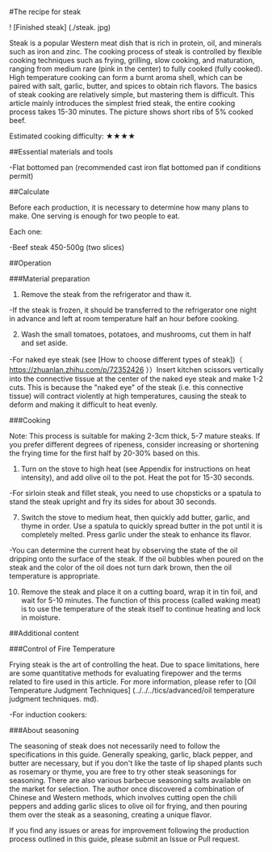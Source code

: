 #The recipe for steak

! [Finished steak] (./steak. jpg)

Steak is a popular Western meat dish that is rich in protein, oil, and minerals such as iron and zinc. The cooking process of steak is controlled by flexible cooking techniques such as frying, grilling, slow cooking, and maturation, ranging from medium rare (pink in the center) to fully cooked (fully cooked). High temperature cooking can form a burnt aroma shell, which can be paired with salt, garlic, butter, and spices to obtain rich flavors. The basics of steak cooking are relatively simple, but mastering them is difficult. This article mainly introduces the simplest fried steak, the entire cooking process takes 15-30 minutes. The picture shows short ribs of 5% cooked beef.

Estimated cooking difficulty: ★★★★

##Essential materials and tools

-Flat bottomed pan (recommended cast iron flat bottomed pan if conditions permit)

##Calculate

Before each production, it is necessary to determine how many plans to make. One serving is enough for two people to eat.

Each one:

-Beef steak 450-500g (two slices)

##Operation

###Material preparation

1. Remove the steak from the refrigerator and thaw it.

-If the steak is frozen, it should be transferred to the refrigerator one night in advance and left at room temperature half an hour before cooking.

2. Wash the small tomatoes, potatoes, and mushrooms, cut them in half and set aside.

-For naked eye steak (see [How to choose different types of steak])（ https://zhuanlan.zhihu.com/p/72352426 ））Insert kitchen scissors vertically into the connective tissue at the center of the naked eye steak and make 1-2 cuts. This is because the "naked eye" of the steak (i.e. this connective tissue) will contract violently at high temperatures, causing the steak to deform and making it difficult to heat evenly.

###Cooking

Note: This process is suitable for making 2-3cm thick, 5-7 mature steaks. If you prefer different degrees of ripeness, consider increasing or shortening the frying time for the first half by 20-30% based on this.

1. Turn on the stove to high heat (see Appendix for instructions on heat intensity), and add olive oil to the pot. Heat the pot for 15-30 seconds.

-For sirloin steak and fillet steak, you need to use chopsticks or a spatula to stand the steak upright and fry its sides for about 30 seconds.

7. Switch the stove to medium heat, then quickly add butter, garlic, and thyme in order. Use a spatula to quickly spread butter in the pot until it is completely melted. Press garlic under the steak to enhance its flavor.

-You can determine the current heat by observing the state of the oil dripping onto the surface of the steak. If the oil bubbles when poured on the steak and the color of the oil does not turn dark brown, then the oil temperature is appropriate.

10. Remove the steak and place it on a cutting board, wrap it in tin foil, and wait for 5-10 minutes. The function of this process (called waking meat) is to use the temperature of the steak itself to continue heating and lock in moisture.

##Additional content

###Control of Fire Temperature

Frying steak is the art of controlling the heat. Due to space limitations, here are some quantitative methods for evaluating firepower and the terms related to fire used in this article. For more information, please refer to [Oil Temperature Judgment Techniques] (../../../tics/advanced/oil temperature judgment techniques. md).

-For induction cookers:

###About seasoning

The seasoning of steak does not necessarily need to follow the specifications in this guide. Generally speaking, garlic, black pepper, and butter are necessary, but if you don't like the taste of lip shaped plants such as rosemary or thyme, you are free to try other steak seasonings for seasoning. There are also various barbecue seasoning salts available on the market for selection. The author once discovered a combination of Chinese and Western methods, which involves cutting open the chili peppers and adding garlic slices to olive oil for frying, and then pouring them over the steak as a seasoning, creating a unique flavor.

If you find any issues or areas for improvement following the production process outlined in this guide, please submit an Issue or Pull request.